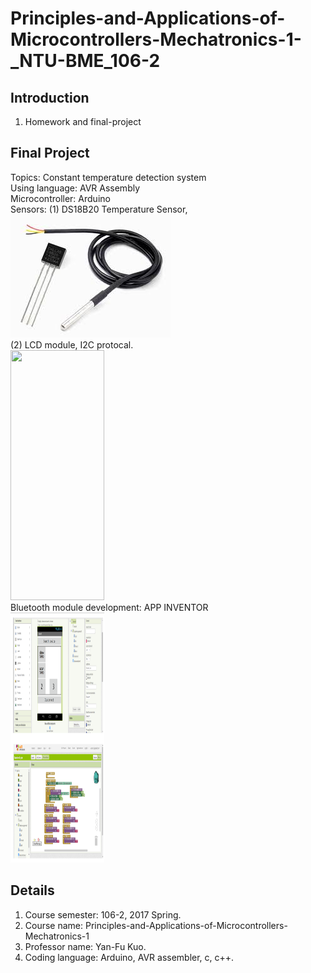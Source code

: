 # Principles-and-Applications-of-Microcontrollers-Mechatronics-1-_NTU-BME_106-2

## Introduction
1. Homework and final-project

## Final Project
Topics: Constant temperature detection system  
Using language: AVR Assembly  
Microcontroller: Arduino  
Sensors: (1) DS18B20 Temperature Sensor,  
![image](https://github.com/Yi-Huaaa/Principles-and-Applications-of-Microcontrollers-Mechatronics-1-_NTU-BME_106-2/blob/master/Android%20app_Buetooth/ds18b20.jpg)  
         (2) LCD module, I2C protocal.  
<img width="150" height="400" src="https://imgaz1.staticbg.com/thumb/large/oaupload/banggood/images/BB/9F/ccd362c3-1458-4052-bb74-e23cfa429fe4.jpg"/>  
Bluetooth module development: APP INVENTOR  
<img width="150" height="400" src="https://github.com/Yi-Huaaa/Principles-and-Applications-of-Microcontrollers-Mechatronics-1-_NTU-BME_106-2/blob/master/app_inventor.png"/>


## Details
1. Course semester: 106-2, 2017 Spring.
1. Course name: Principles-and-Applications-of-Microcontrollers-Mechatronics-1
1. Professor name:  Yan-Fu Kuo.
1. Coding language: Arduino, AVR assembler, c, c++.


